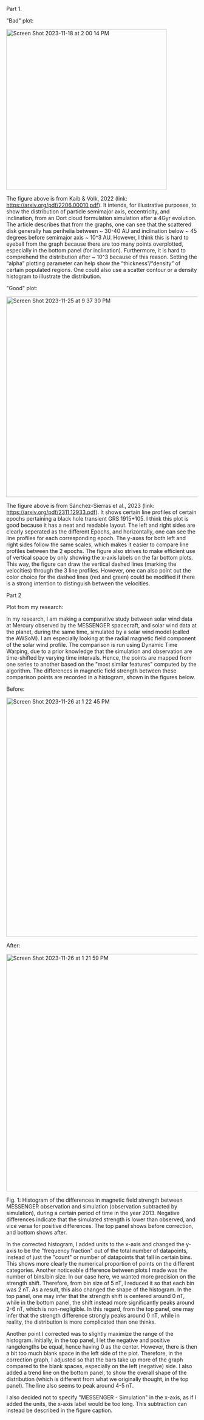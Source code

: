 Part 1.

"Bad" plot: 

<img width="422" alt="Screen Shot 2023-11-18 at 2 00 14 PM" src="https://github.com/rpradata-ud/DSPS_RPradata/assets/143296355/fba07525-6aed-49b9-94a4-ca8f7b261668">

The figure above is from Kaib & Volk, 2022 (link: https://arxiv.org/pdf/2206.00010.pdf). It intends, for illustrative purposes, to show the distribution of particle semimajor axis, eccentricity, and inclination, from an Oort cloud formulation simulation after a 4Gyr evolution. The article describes that from the graphs, one can see that the scattered disk generally has perihelia between ~ 30-40 AU and inclination below ~ 45 degrees before semimajor axis ~ 10^3 AU. However, I think this is hard to eyeball from the graph because there are too many points overplotted, especially in the bottom panel (for inclination). Furthermore, it is hard to comprehend the distribution after ~ 10^3 because of this reason. Setting the “alpha” plotting parameter can help show the “thickness”/“density” of certain populated regions. One could also use a scatter contour or a density histogram to illustrate the distribution.

"Good" plot: 

<img width="526" alt="Screen Shot 2023-11-25 at 9 37 30 PM" src="https://github.com/rpradata-ud/DSPS_RPradata/assets/143296355/79ad9104-9501-48b7-98f5-b21c343b7673">

The figure above is from Sánchez-Sierras et al., 2023 (link: https://arxiv.org/pdf/2311.12933.pdf). It shows certain line profiles of certain epochs pertaining a black hole transient GRS 1915+105. I think this plot is good because it has a neat and readable layout. The left and right sides are clearly seperated as the different Epochs, and horizontally, one can see the line profiles for each corresponding epoch. The y-axes for both left and right sides follow the same scales, which makes it easier to compare line profiles between the 2 epochs. The figure also strives to make efficient use of vertical space by only showing the x-axis labels on the far bottom plots. This way, the figure can draw the vertical dashed lines (marking the velocities) through the 3 line profiles. However, one can also point out the color choice for the dashed lines (red and green) could be modified if there is a strong intention to distinguish between the velocities. 



Part 2

Plot from my research:

In my research, I am making a comparative study between solar wind data at Mercury observed by the MESSENGER spacecraft, and solar wind data at the planet, during the same time, simulated by a solar wind model (called the AWSoM). I am especially looking at the radial magnetic field component of the solar wind profile. The comparison is run using Dynamic Time Warping, due to a prior knowledge that the simulation and observation are time-shifted by varying time intervals. Hence, the points are mapped from one series to another based on the "most similar features" computed by the algorithm. The differences in magnetic field strength between these comparison points are recorded in a histogram, shown in the figures below. 

Before:

<img width="628" alt="Screen Shot 2023-11-26 at 1 22 45 PM" src="https://github.com/rpradata-ud/DSPS_RPradata/assets/143296355/8b93b23c-95ea-43bc-bf11-07e4bcd423a2">


After:

<img width="623" alt="Screen Shot 2023-11-26 at 1 21 59 PM" src="https://github.com/rpradata-ud/DSPS_RPradata/assets/143296355/06ed0024-bea8-442c-aed5-e388a0c4c924">

Fig. 1: Histogram of the differences in magnetic field strength between MESSENGER observation and simulation (observation subtracted by simulation), during a certain period of time in the year 2013. Negative differences indicate that the simulated strength is lower than observed, and vice versa for positive differences. The top panel shows before correction, and bottom shows after. 

In the corrected histogram, I added units to the x-axis and changed the y-axis to be the "frequency fraction" out of the total number of datapoints, instead of just the "count" or number of datapoints that fall in certain bins. This shows more clearly the numerical proportion of points on the different categories. Another noticeable difference between plots I made was the number of bins/bin size. In our case here, we wanted more precision on the strength shift. Therefore, from bin size of 5 nT, I reduced it so that each bin was 2 nT. As a result, this also changed the shape of the histogram. In the top panel, one may infer that the strength shift is centered around 0 nT, while in the bottom panel, the shift instead more significantly peaks around 2-6 nT, which is non-negligible. In this regard, from the top panel, one may infer that the strength difference strongly peaks around 0 nT, while in reality, the distribution is more complicated than one thinks.

Another point I corrected was to slightly maximize the range of the histogram. Initially, in the top panel, I let the negative and positive rangelengths be equal, hence having 0 as the center. However, there is then a bit too much blank space in the left side of the plot. Therefore, in the correction graph, I adjusted so that the bars take up more of the graph compared to the blank spaces, especially on the left (negative) side. I also added a trend line on the bottom panel, to show the overall shape of the distribution (which is different from what we originally thought, in the top panel). The line also seems to peak around 4-5 nT.

I also decided not to specify "MESSENGER - Simulation" in the x-axis, as if I added the units, the x-axis label would be too long. This subtraction can instead be described in the figure caption.

